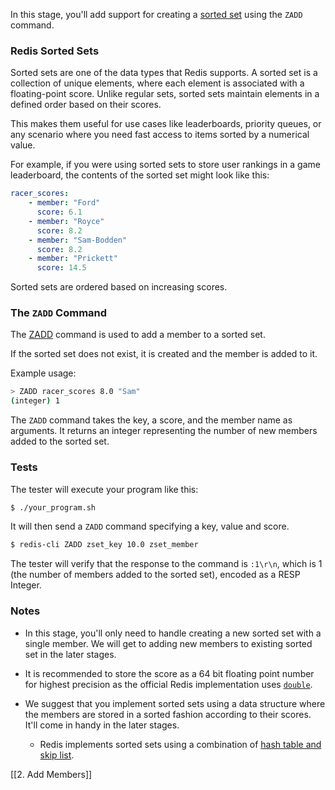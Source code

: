 In this stage, you'll add support for creating a [sorted set](https://redis.io/docs/latest/develop/data-types/sorted-sets/) using the `ZADD` command.

### Redis Sorted Sets

Sorted sets are one of the data types that Redis supports. A sorted set is a collection of unique elements, where each element is associated with a floating-point score. Unlike regular sets, sorted sets maintain elements in a defined order based on their scores.

This makes them useful for use cases like leaderboards, priority queues, or any scenario where you need fast access to items sorted by a numerical value.

For example, if you were using sorted sets to store user rankings in a game leaderboard, the contents of the sorted set might look like this:

```yaml
racer_scores:
    - member: "Ford"
      score: 6.1
    - member: "Royce"
      score: 8.2
    - member: "Sam-Bodden"
      score: 8.2
    - member: "Prickett"
      score: 14.5
```

Sorted sets are ordered based on increasing scores.

### The `ZADD` Command

The [ZADD](https://redis.io/docs/latest/commands/zadd/) command is used to add a member to a sorted set.

If the sorted set does not exist, it is created and the member is added to it.

Example usage:

```bash
> ZADD racer_scores 8.0 "Sam"
(integer) 1
```

The `ZADD` command takes the key, a score, and the member name as arguments. It returns an integer representing the number of new members added to the sorted set.

### Tests

The tester will execute your program like this:

```bash
$ ./your_program.sh
```

It will then send a `ZADD` command specifying a key, value and score.

```bash
$ redis-cli ZADD zset_key 10.0 zset_member
```

The tester will verify that the response to the command is `:1\r\n`, which is 1 (the number of members added to the sorted set), encoded as a RESP Integer.

### Notes

- In this stage, you'll only need to handle creating a new sorted set with a single member. We will get to adding new members to existing sorted set in the later stages.
    
- It is recommended to store the score as a 64 bit floating point number for highest precision as the official Redis implementation uses [`double`](https://github.com/redis/redis/blob/bec644aab198049eaa5583631c419b4574b137e1/tests/modules/zset.c#L34).
    
- We suggest that you implement sorted sets using a data structure where the members are stored in a sorted fashion according to their scores. It'll come in handy in the later stages.
    
    - Redis implements sorted sets using a combination of [hash table and skip list](https://github.com/redis/redis/blob/674b829981c0b8ad15a670a32df503e0e4514e96/src/server.h#L1560).

[[2. Add Members]]